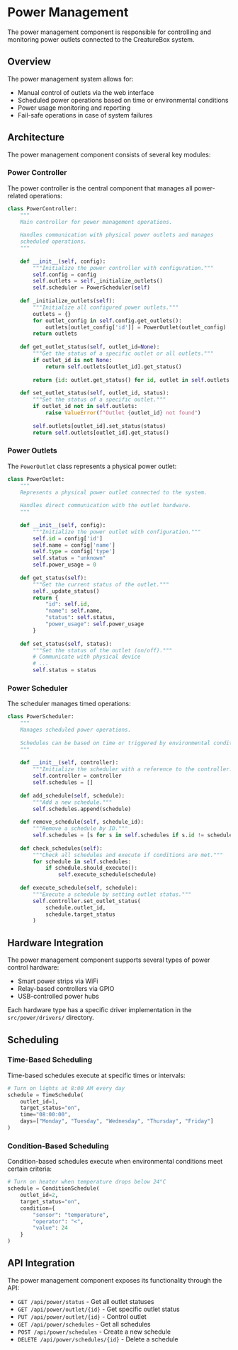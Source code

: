 # Power Management

The power management component is responsible for controlling and monitoring power outlets connected to the CreatureBox system.

## Overview

The power management system allows for:
- Manual control of outlets via the web interface
- Scheduled power operations based on time or environmental conditions
- Power usage monitoring and reporting
- Fail-safe operations in case of system failures

## Architecture

The power management component consists of several key modules:

### Power Controller

The power controller is the central component that manages all power-related operations:

```python
class PowerController:
    """
    Main controller for power management operations.
    
    Handles communication with physical power outlets and manages
    scheduled operations.
    """
    
    def __init__(self, config):
        """Initialize the power controller with configuration."""
        self.config = config
        self.outlets = self._initialize_outlets()
        self.scheduler = PowerScheduler(self)
        
    def _initialize_outlets(self):
        """Initialize all configured power outlets."""
        outlets = {}
        for outlet_config in self.config.get_outlets():
            outlets[outlet_config['id']] = PowerOutlet(outlet_config)
        return outlets
        
    def get_outlet_status(self, outlet_id=None):
        """Get the status of a specific outlet or all outlets."""
        if outlet_id is not None:
            return self.outlets[outlet_id].get_status()
        
        return {id: outlet.get_status() for id, outlet in self.outlets.items()}
        
    def set_outlet_status(self, outlet_id, status):
        """Set the status of a specific outlet."""
        if outlet_id not in self.outlets:
            raise ValueError(f"Outlet {outlet_id} not found")
            
        self.outlets[outlet_id].set_status(status)
        return self.outlets[outlet_id].get_status()
```

### Power Outlets

The `PowerOutlet` class represents a physical power outlet:

```python
class PowerOutlet:
    """
    Represents a physical power outlet connected to the system.
    
    Handles direct communication with the outlet hardware.
    """
    
    def __init__(self, config):
        """Initialize the power outlet with configuration."""
        self.id = config['id']
        self.name = config['name']
        self.type = config['type']
        self.status = "unknown"
        self.power_usage = 0
        
    def get_status(self):
        """Get the current status of the outlet."""
        self._update_status()
        return {
            "id": self.id,
            "name": self.name,
            "status": self.status,
            "power_usage": self.power_usage
        }
        
    def set_status(self, status):
        """Set the status of the outlet (on/off)."""
        # Communicate with physical device
        # ...
        self.status = status
```

### Power Scheduler

The scheduler manages timed operations:

```python
class PowerScheduler:
    """
    Manages scheduled power operations.
    
    Schedules can be based on time or triggered by environmental conditions.
    """
    
    def __init__(self, controller):
        """Initialize the scheduler with a reference to the controller."""
        self.controller = controller
        self.schedules = []
        
    def add_schedule(self, schedule):
        """Add a new schedule."""
        self.schedules.append(schedule)
        
    def remove_schedule(self, schedule_id):
        """Remove a schedule by ID."""
        self.schedules = [s for s in self.schedules if s.id != schedule_id]
        
    def check_schedules(self):
        """Check all schedules and execute if conditions are met."""
        for schedule in self.schedules:
            if schedule.should_execute():
                self.execute_schedule(schedule)
                
    def execute_schedule(self, schedule):
        """Execute a schedule by setting outlet status."""
        self.controller.set_outlet_status(
            schedule.outlet_id, 
            schedule.target_status
        )
```

## Hardware Integration

The power management component supports several types of power control hardware:

- Smart power strips via WiFi
- Relay-based controllers via GPIO
- USB-controlled power hubs

Each hardware type has a specific driver implementation in the `src/power/drivers/` directory.

## Scheduling

### Time-Based Scheduling

Time-based schedules execute at specific times or intervals:

```python
# Turn on lights at 8:00 AM every day
schedule = TimeSchedule(
    outlet_id=1,
    target_status="on",
    time="08:00:00",
    days=["Monday", "Tuesday", "Wednesday", "Thursday", "Friday"]
)
```

### Condition-Based Scheduling

Condition-based schedules execute when environmental conditions meet certain criteria:

```python
# Turn on heater when temperature drops below 24°C
schedule = ConditionSchedule(
    outlet_id=2,
    target_status="on",
    condition={
        "sensor": "temperature",
        "operator": "<",
        "value": 24
    }
)
```

## API Integration

The power management component exposes its functionality through the API:

- `GET /api/power/status` - Get all outlet statuses
- `GET /api/power/outlet/{id}` - Get specific outlet status
- `PUT /api/power/outlet/{id}` - Control outlet
- `GET /api/power/schedules` - Get all schedules
- `POST /api/power/schedules` - Create a new schedule
- `DELETE /api/power/schedules/{id}` - Delete a schedule
